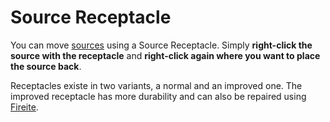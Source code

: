 Source Receptacle
=================

You can move [sources] using a Source Receptacle. Simply __right-click the source with the receptacle__ and __right-click again where you want to place the source back__.

Receptacles existe in two variants, a normal and an improved one. The improved receptacle has more durability and can also be repaired using [Fireite].

[sources]: ../../sources
[Fireite]: ../fireite
